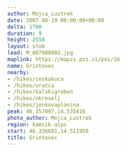 ```yaml
---
author: Mojca_Lustrek
date: 2007-08-19 00:00:00+00:00
delta: 1700
duration: 9
height: 2558
layout: stub
lead: M_007080902.jpg
maplink: https://mapzs.pzs.si/poi/10
name: Grintovec
nearby:
- /hikes/ceskakoca
- /hikes/vratca
- /hikes/kalskigreben
- /hikes/okreselj
- /hikes/jenkovaplanina
peak: 46.357097,14.535416
photo_author: Mojca_Lustrek
region: kamnik-alps
start: 46.336681,14.511959
title: Grintovec
---
```

